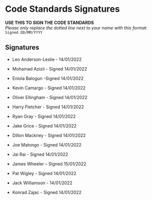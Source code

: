 # Code Standards Signatures
**USE THIS TO SIGN THE CODE STANDARDS**<br />
*Please only replace the dotted line next to your name with this format:*<br />
`Signed DD/MM/YYYY`

## Signatures

- Leo Anderson-Leslie - 14/01/2022

- Mohamad Azizii - Signed 14/01/2022

- Eniola Balogun -Signed 14/01/2022

- Kevin Camargo - Signed 14/01/2022

- Oliver Ellingham - Signed 14/01/2022

- Harry Fletcher - Signed 14/01/2022

- Ryan Gray - Signed 14/01/2022

- Jake Grice - Signed 14/01/2022

- Dillon Mackney - Signed 14/01/2022

- Joe Matongo - Signed 14/01/2022

- Jai Rai - Signed 14/01/2022

- James Wheeler – Signed 15/01/2022

- Pat Wigley - Signed 14/01/2022

- Jack Williamson - 14/01/2022

- Konrad Zajac - Signed 14/01/2022

